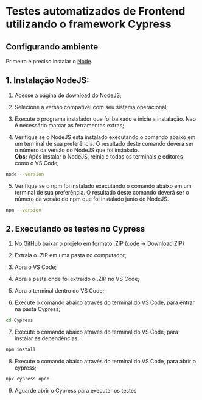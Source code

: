 # Testes automatizados de Frontend utilizando o framework Cypress

## Configurando ambiente

Primeiro é preciso instalar o [Node](https://nodejs.org/en/download/).

## 1. Instalação NodeJS: 

1. Acesse a página de [download do NodeJS](https://nodejs.org/en/download/);

2. Selecione a versão compatível com seu sistema operacional;

3. Execute o programa instalador que foi baixado e inicie a instalação. Nao é necessário marcar as ferramentas extras;

4. Verifique se o NodeJS está instalado executando o comando abaixo em um terminal de sua preferência. O resultado deste comando deverá ser o número da versão do NodeJS que foi instalado.<br>**Obs:** Após instalar o NodeJS, reinicie todos os terminais e editores como o VS Code;

```sh
node --version
```

5. Verifique se o npm foi instalado executando o comando abaixo em um terminal de sua preferência. O resultado deste comando deverá ser o número da versão do npm que foi instalado junto do NodeJS.

```sh
npm --version
```

## 2. Executando os testes no Cypress

1. No GitHub baixar o projeto em formato .ZIP (code -> Download ZIP)

2. Extraia o .ZIP em uma pasta no computador;

3. Abra o VS Code;

4. Abra a pasta onde foi extraido o .ZIP no VS Code;

5. Abra o terminal dentro do VS Code;

6. Execute o comando abaixo através do terminal do VS Code, para entrar na pasta Cypress;
```sh
cd Cypress
```
7. Execute o comando abaixo através do terminal do VS Code, para instalar as dependências;
```sh
npm install
```
8. Execute o comando abaixo através do terminal do VS Code, para abrir o cypress;
```sh
npx cypress open
```
9. Aguarde abrir o Cypress para executar os testes